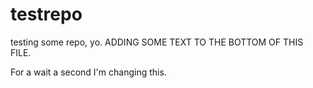 # testrepo
testing some repo, yo.
ADDING SOME TEXT TO THE BOTTOM OF THIS FILE.

For a wait a second I'm changing this.